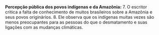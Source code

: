 **Percepção pública dos povos indígenas e da Amazônia:**
7. O escritor critica a falta de conhecimento de muitos brasileiros sobre a Amazônia e seus povos originários.
8. Ele observa que os indígenas muitas vezes são menos preocupantes para as pessoas do que o desmatamento e suas ligações com as mudanças climáticas.